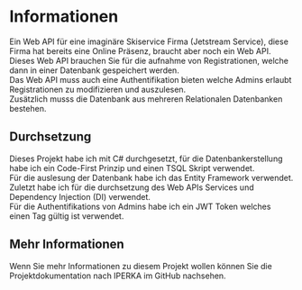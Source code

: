 # Informationen
Ein Web API für eine imaginäre Skiservice Firma (Jetstream Service), diese Firma hat bereits eine Online Präsenz, braucht aber noch ein Web API.  
Dieses Web API brauchen Sie für die aufnahme von Registrationen, welche dann in einer Datenbank gespeichert werden.  
Das Web API muss auch eine Authentifikation bieten welche Admins erlaubt Registrationen zu modifizieren und auszulesen.  
Zusätzlich musss die Datenbank aus mehreren Relationalen Datenbanken bestehen.

## Durchsetzung

Dieses Projekt habe ich mit C# durchgesetzt, für die Datenbankerstellung habe ich ein Code-First Prinzip und einen TSQL Skript verwendet.  
Für die auslesung der Datenbank habe ich das Entity Framework verwendet.  
Zuletzt habe ich für die durchsetzung des Web APIs Services und Dependency Injection (DI) verwendet.  
Für die Authentifikations von Admins habe ich ein JWT Token welches einen Tag gültig ist verwendet.  

## Mehr Informationen

Wenn Sie mehr Informationen zu diesem Projekt wollen können Sie die Projektdokumentation nach IPERKA im GitHub nachsehen.

